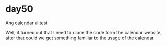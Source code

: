 # day50
Ang calendar ui test

Well, it turned out that I need to clone the code form the calendar website, after that could we get something familiar to the usage of the calendar.
